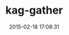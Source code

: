 ---
layout: post
title:  "kag-gather"
repo:   "splittingred/kag-gather"
date:   2015-02-18 17:08:31
gemurl: https://github.com/splittingred/kag-gather
---